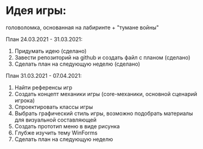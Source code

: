 # Идея игры:
головоломка, основанная на лабиринте + "тумане войны"

План 24.03.2021 - 31.03.2021:
  1. Придумать идею (сделано)
  2. Завести репозиторий на github и создать файл с планом (сделано)
  3. Сделать план на следующую неделю (сделано)

План 31.03.2021 - 07.04.2021:
  1. Найти референсы игр
  2. Создать концепт механики игры (core-механики, основной сценарий игрока)
  3. Спроектировать классы игры
  4. Выбрать графический стиль игры, возможно подобрать материалы для визуальной составляющей
  5. Создать прототип меню в виде рисунка
  6. Глубже изучить тему WinForms
  7. Сделать план на следующую неделю
 
